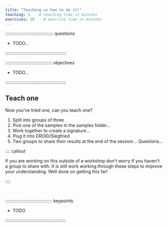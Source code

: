 ```yaml
---
title: "Teaching us how to do it!"
teaching: 5    # teaching time in minutes
exercises: 30    # exercise time in minutes
---
```


:::::::::::::::::::::::::::::::::::::: questions

- TODO...

::::::::::::::::::::::::::::::::::::::::::::::::

::::::::::::::::::::::::::::::::::::: objectives

- TODO...

::::::::::::::::::::::::::::::::::::::::::::::::

## Teach one

Now you've tried one, can you teach one?

1. Split into groups of three
1. Pick one of the samples in the samples folder…
1. Work together to create a signature…
1. Plug it into DROID/Siegfried
1. Two groups to share their results at the end of the session…
Questions…

:::: callout

If you are working on this outside of a workshop don't worry if you haven't
a group to share with. It is still work working through these steps to improve
your understanding. Well done on getting this far!

::::


<!-- NB. Keypoints should appear at the end of the markdown file. Aesthetically
     it looks like it's better with an additional newline so adding that
     here and using this comment as a separator to make it easy to read
     content.
-->

<br>

::::::::::::::::::::::::::::::::::::: keypoints

- TODO

::::::::::::::::::::::::::::::::::::::::::::::::
